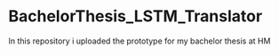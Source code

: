 # BachelorThesis_LSTM_Translator
In this repository i uploaded the prototype for my bachelor thesis at HM
